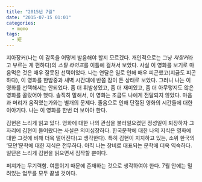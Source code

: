 ```yaml
---
title: "2015년 7월"
date: "2015-07-15 01:01"
categories:
  - memo
tags:
  - 短
---
```


지아장커(나는 이 감독을 어떻게 발음해야 할지 모르겠다. 개인적으로는 그냥 *쟈장커*라고 부르는 게 편하다)의 *스틸 라이프*를 이틀에 걸쳐서 보았다. 사실 이 영화를 보기로 마음먹은 것은 매우 잘못된 선택이었다. 나는 연달은 일로 인해 매우 피곤했고(지금도 피곤하다), 이 영화를 한밤중과 새벽 시간대에 반쯤 잠이 든 상태로 보았다. 그러니 나는 이 영화를 선택해서는 안되었다. 좀 더 휘발성있고, 좀 더 재미있고, 좀 더 아무렇지도 않은 영화를 골랐어야 했다. 솔직히 말해서, 이 영화는 조금도 나에게 전달되지 않았다. 마음과 머리가 움직였는가와는 별개의 문제다. 졸음으로 인해 단절된 영화의 시간들에 대한 이야기다. 나는 이 영화를 한번 더 보아야 한다.

김현은 느리게 읽고 있다. 영화에 대한 나의 관심을 불러일으켰던 정성일이 퇴장하자 그 자리에 김현이 들어왔다는 사실은 의미심장하다. 한국문학에 대한 나의 지식은 영화에 대한 그것에 비해 더욱 떨어진다(고 생각한다). 특히 김현이 지지하고 있는, 소위 한국의 ‘모던’문학에 대한 지식은 전무하다. 아직 나는 창비로 대표되는 문학에 더욱 익숙하다. 일단은 느리게 김현을 읽으면서 짐작할 뿐이다.

퍼져가는 무기력함. 여름이기 때문에 존재하는 것으로 생각하여야 한다. 7월 안에는 밀려있는 업무를 모두 끝낼 것이다.
